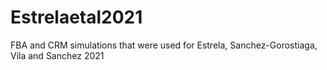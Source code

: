 # Estrelaetal2021
FBA and CRM simulations that were used for Estrela, Sanchez-Gorostiaga, Vila and Sanchez 2021
